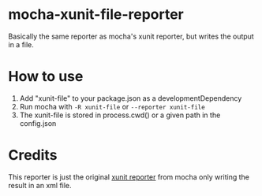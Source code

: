 mocha-xunit-file-reporter
=========================

Basically the same reporter as mocha's xunit reporter, but writes the output in a file.

# How to use

1. Add "xunit-file" to your package.json as a developmentDependency
2. Run mocha with `-R xunit-file` or `--reporter xunit-file`
3. The xunit-file is stored in process.cwd() or a given path in the config.json

# Credits
This reporter is just the original [xunit reporter](https://github.com/visionmedia/mocha/blob/master/lib/reporters/xunit.js) from mocha only writing the result in an xml file.